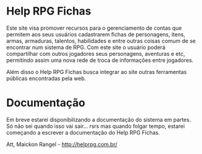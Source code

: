 Help RPG Fichas
=================
Este site visa promover recursos para o gerenciamento de contas que permitem aos seus usuários
cadastrarem fichas de personagens, itens, armas, armaduras, talentos, habilidades e entre outras coisas
comum de se encontrar num sistema de RPG. Com este site o usuário poderá compartilhar com outros jogadores
seus personagens, aventuras e etc, permitindo assim uma nova rede de troca de informações entre jogadores.

Além disso o Help RPG Fichas busca integrar ao site outras ferramentas públicas encontradas pela web.

Documentação
==============

Em breve estarei disponibilizando a documentação do sistema em partes. Só não sei quando isso vai sair... rsrs mas quando folgar tempo, estarei começando a escrever a documentação do Help RPG Fichas.

Att, Maickon Rangel - http://helprpg.com.br/